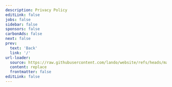 ```yaml
---
description: Privacy Policy
editLink: false
jobs: false
sidebar: false
sponsors: false
carbonAds: false
next: false
prev:
  text: 'Back'
  link: '/'
url-loader:
  source: https://raw.githubusercontent.com/lando/website/refs/heads/main/privacy/index.md
  content: replace
  frontmatter: false
editLink: false
---
```

